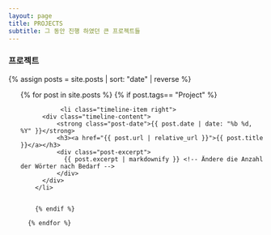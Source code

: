 ```yaml
---
layout: page
title: PROJECTS
subtitle: 그 동안 진행 하였던 큰 프로젝트들
---
```


### 프로젝트

{% assign posts = site.posts | sort: "date" | reverse %}

<html>
  <ul class="timeline">
      {% for post in site.posts %}
       {% if post.tags== "Project" %}
       
               <li class="timeline-item right">
          <div class="timeline-content">
              <strong class="post-date">{{ post.date | date: "%b %d, %Y" }}</strong>
              <h3><a href="{{ post.url | relative_url }}">{{ post.title }}</a></h3>
              <div class="post-excerpt">
                {{ post.excerpt | markdownify }} <!-- Ändere die Anzahl der Wörter nach Bedarf -->
              </div>
          </div>
        </li>
       
       
        {% endif %}
       
      {% endfor %}
  </ul>
</html>
